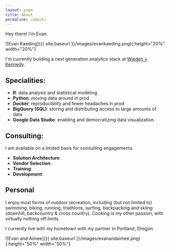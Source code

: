 ```yaml
---
layout: page
title: About
permalink: /about/
---
```


Hey there! I'm Evan.

![Evan Kaeding]({{ site.baseurl }}/images/evankaeding.png){:height="20%" width="20%"}

I'm currently building a next generation analytics stack at [Wieden + Kennedy](https://www.wk.com).

## Specialities:
- **R**: data analysis and statistical modeling
- **Python**: moving data around in prod
- **Docker**: reproducibility and fewer headaches in prod
- **BigQuery (SQL)**: storing and distributing access to large amounts of data
- **Google Data Studio**: enabling and democratizing data visualization

## Consulting:

I am available on a limited basis for consulting engagements.

- **Solution Architecture**: <!--- Building an analytics stack? I have some thoughts on that. -->
- **Vendor Selection**:<!--- I have experience with dozens of data & Martech vendors. Ask me about it. -->
- **Training**:<!--- I help great analysts productionize their analysis and work in teams. -->
- **Development**:<!--- I'll roll my sleeves up and write/look at your code. -->

## Personal

I enjoy most forms of outdoor recreation, including (but not limited to) swimming, biking, running, triathlons, surfing, backpacking and skiing (downhill, backcountry & cross country). Cooking is my other passion, with virtually nothing off limits.

I currently live with my hometown with my partner in Portland, Oregon.

![Evan and Aimee]({{ site.baseurl }}/images/evanandaimee.png){:height="50%" width="50%"}
